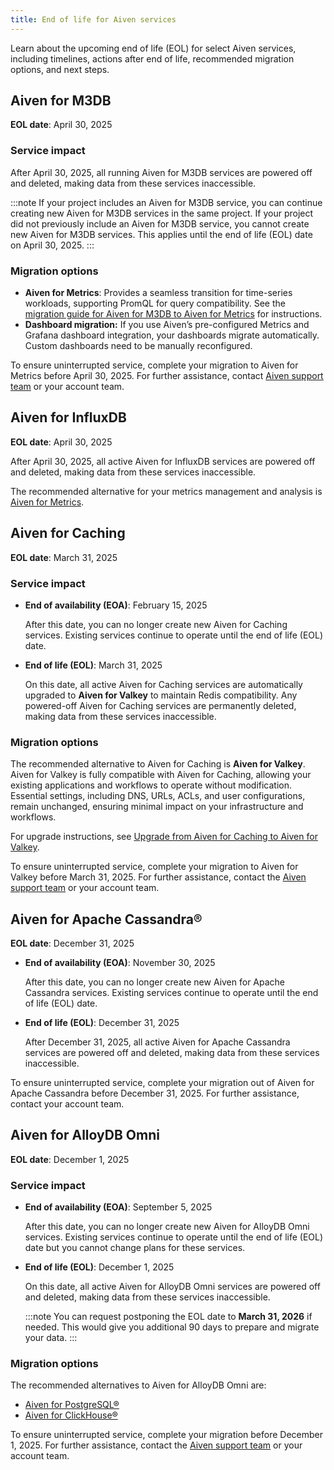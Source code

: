 ```yaml
---
title: End of life for Aiven services
---
```


Learn about the upcoming end of life (EOL) for select Aiven services, including timelines, actions after end of life, recommended migration options, and next steps.

## Aiven for M3DB

**EOL date**: April 30, 2025

### Service impact

After April 30, 2025, all running Aiven for M3DB
services are powered off and deleted, making data from these services inaccessible.

:::note
If your project includes an Aiven for M3DB service, you can continue creating new
Aiven for M3DB services in the same project. If your project did not previously include
an Aiven for M3DB service, you cannot create new Aiven for M3DB services. This applies
until the end of life (EOL) date on April 30, 2025.
:::

### Migration options

- **Aiven for Metrics**: Provides a seamless transition for time-series workloads,
  supporting PromQL for query compatibility. See the
  [migration guide for Aiven for M3DB to Aiven for Metrics](https://aiven.io/docs/products/metrics/howto/migrate-m3db-thanos)
  for instructions.
- **Dashboard migration:** If you use Aiven’s pre-configured Metrics and Grafana dashboard
  integration, your dashboards migrate automatically. Custom dashboards need to be
  manually reconfigured.

To ensure uninterrupted service, complete your migration to Aiven for Metrics before
April 30, 2025. For further assistance, contact
[Aiven support team](mailto:support@aiven.io) or your account team.

## Aiven for InfluxDB

**EOL date**: April 30, 2025

After April 30, 2025, all active Aiven for InfluxDB services are powered off and
deleted, making data from these services inaccessible.

The recommended alternative for your metrics management and analysis is
[Aiven for Metrics](/docs/products/metrics).

## Aiven for Caching

**EOL date**: March 31, 2025

### Service impact

- **End of availability (EOA)**: February 15, 2025

  After this date, you can no longer create new Aiven for Caching services. Existing
  services continue to operate until the end of life (EOL) date.

- **End of life (EOL)**: March 31, 2025

  On this date, all active Aiven for Caching services are automatically upgraded
  to **Aiven for Valkey** to maintain Redis compatibility. Any powered-off Aiven for
  Caching services are permanently deleted, making data from these services
  inaccessible.

### Migration options

The recommended alternative to Aiven for Caching is **Aiven for Valkey**. Aiven for
Valkey is fully compatible with Aiven for Caching, allowing your existing applications
and workflows to operate without modification. Essential settings, including DNS, URLs,
ACLs, and user configurations, remain unchanged, ensuring minimal impact on your
infrastructure and workflows.

For upgrade instructions, see
[Upgrade from Aiven for Caching to Aiven for Valkey](/docs/products/caching/howto/upgrade-aiven-for-caching-to-valkey).

To ensure uninterrupted service, complete your migration to Aiven for Valkey before
March 31, 2025. For further assistance, contact the
[Aiven support team](mailto:support@aiven.io) or your account team.

## Aiven for Apache Cassandra®

**EOL date**: December 31, 2025

- **End of availability (EOA)**: November 30, 2025

  After this date, you can no longer create new Aiven for Apache Cassandra services.
  Existing services continue to operate until the end of life (EOL) date.

- **End of life (EOL)**: December 31, 2025

  After December 31, 2025, all active Aiven for Apache Cassandra services are powered off
  and deleted, making data from these services inaccessible.

To ensure uninterrupted service, complete your migration out of Aiven for Apache Cassandra
before December 31, 2025. For further assistance, contact your account team.

## Aiven for AlloyDB Omni

**EOL date**: December 1, 2025

### Service impact

- **End of availability (EOA)**: September 5, 2025

  After this date, you can no longer create new Aiven for AlloyDB Omni services. Existing
  services continue to operate until the end of life (EOL) date but you cannot change
  plans for these services.

- **End of life (EOL)**: December 1, 2025

  On this date, all active Aiven for AlloyDB Omni services are powered off and deleted,
  making data from these services inaccessible.

  :::note
  You can request postponing the EOL date to **March 31, 2026** if needed. This would give
  you additional 90 days to prepare and migrate your data.
  :::

### Migration options

The recommended alternatives to Aiven for AlloyDB Omni are:

- [Aiven for PostgreSQL®](/docs/products/postgresql)
- [Aiven for ClickHouse®](/docs/products/clickhouse)

To ensure uninterrupted service, complete your migration before December 1, 2025.
For further assistance, contact the [Aiven support team](mailto:support@aiven.io) or your
account team.
